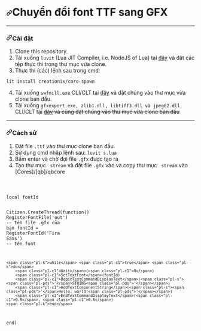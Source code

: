 <h1><a id="user-content-ttf-to-gfx-automation-script" class="anchor" aria-hidden="true" href="#ttf-to-gfx-automation-script"><svg class="octicon octicon-link" viewBox="0 0 16 16" version="1.1" width="16" height="16" aria-hidden="true"><path fill-rule="evenodd" d="M7.775 3.275a.75.75 0 001.06 1.06l1.25-1.25a2 2 0 112.83 2.83l-2.5 2.5a2 2 0 01-2.83 0 .75.75 0 00-1.06 1.06 3.5 3.5 0 004.95 0l2.5-2.5a3.5 3.5 0 00-4.95-4.95l-1.25 1.25zm-4.69 9.64a2 2 0 010-2.83l2.5-2.5a2 2 0 012.83 0 .75.75 0 001.06-1.06 3.5 3.5 0 00-4.95 0l-2.5 2.5a3.5 3.5 0 004.95 4.95l1.25-1.25a.75.75 0 00-1.06-1.06l-1.25 1.25a2 2 0 01-2.83 0z"></path></svg></a>Chuyển đổi font TTF sang GFX</h1>
<hr></hr>
<h3><a id="user-content-installation" class="anchor" aria-hidden="true" href="#installation"><svg class="octicon octicon-link" viewBox="0 0 16 16" version="1.1" width="16" height="16" aria-hidden="true"><path fill-rule="evenodd" d="M7.775 3.275a.75.75 0 001.06 1.06l1.25-1.25a2 2 0 112.83 2.83l-2.5 2.5a2 2 0 01-2.83 0 .75.75 0 00-1.06 1.06 3.5 3.5 0 004.95 0l2.5-2.5a3.5 3.5 0 00-4.95-4.95l-1.25 1.25zm-4.69 9.64a2 2 0 010-2.83l2.5-2.5a2 2 0 012.83 0 .75.75 0 001.06-1.06 3.5 3.5 0 00-4.95 0l-2.5 2.5a3.5 3.5 0 004.95 4.95l1.25-1.25a.75.75 0 00-1.06-1.06l-1.25 1.25a2 2 0 01-2.83 0z"></path></svg></a>Cài đặt</h3>
<ol>
<li>Clone this repository.</li>
<li>Tải xuống <code>luvit</code> (Lua JIT Compiler, i.e. NodeJS of Lua) tại <a href="https://luvit.io/install.html" rel="nofollow">đây</a> và đặt các tệp thực thi trong thư mục vừa clone.</li>
<li>Thực thi (các) lệnh sau trong cmd:</li>
</ol>
<p><code>lit install creationix/coro-spawn</code></p>
<ol start="4">
<li>Tải xuống <code>swfmill.exe</code> CLI/CLT tại <a href="https://www.swfmill.org/" rel="nofollow">đây</a> và đặt chúng vào thư mục vừa clone ban đầu.</li>
<li>Tải xuống <code>gfxexport.exe, zlib1.dll, libtiff3.dll và jpeg62.dll</code> CLI/CLT tại <del><a href="https://sourceforge.net/projects/btek-kingfish/files/CryENGINE%20Modded/Tools/GFxExport/">đây</a> và cũng đặt chúng vào thư mục vừa clone ban đầu</li>
</ol>
<hr></hr>
<h3><a id="user-content-how-to-use" class="anchor" aria-hidden="true" href="#how-to-use"><svg class="octicon octicon-link" viewBox="0 0 16 16" version="1.1" width="16" height="16" aria-hidden="true"><path fill-rule="evenodd" d="M7.775 3.275a.75.75 0 001.06 1.06l1.25-1.25a2 2 0 112.83 2.83l-2.5 2.5a2 2 0 01-2.83 0 .75.75 0 00-1.06 1.06 3.5 3.5 0 004.95 0l2.5-2.5a3.5 3.5 0 00-4.95-4.95l-1.25 1.25zm-4.69 9.64a2 2 0 010-2.83l2.5-2.5a2 2 0 012.83 0 .75.75 0 001.06-1.06 3.5 3.5 0 00-4.95 0l-2.5 2.5a3.5 3.5 0 004.95 4.95l1.25-1.25a.75.75 0 00-1.06-1.06l-1.25 1.25a2 2 0 01-2.83 0z"></path></svg></a>Cách sử </h3>
<ol>
<li>Đặt file <code>.ttf</code> vào thư mục clone ban đầu.</li>
<li>Sử dụng cmd nhập lệnh sau:
<code>luvit s.lua</code></li>
<li>Bấm enter và chờ đợi file <code>.gfx</code> được tạo ra</li>
<li>Tạo thư mục <code> stream</code> và đặt file <code>.gfx</code> vào và copy thư mục <code> stream</code> vào [Cores]/[qb]/qbcore</li>
</ol>
<code>
    <pre><span class="pl-k">local</span> fontId

Citizen.<span class="pl-c1">CreateThread</span>(<span class="pl-k">function</span>()
    <span class="pl-c1">RegisterFontFile</span>(<span class="pl-s"><span class="pl-pds">'</span>out<span class="pl-pds">'</span></span>) <span class="pl-c"><span class="pl-c">--</span> tên file .gfx của bạn</span>
    fontId <span class="pl-k">=</span> <span class="pl-c1">RegisterFontId</span>(<span class="pl-s"><span class="pl-pds">'</span>Fira Sans<span class="pl-pds">'</span></span>) <span class="pl-c"><span class="pl-c">--</span> tên font </span>

    <span class="pl-k">while</span> <span class="pl-c1">true</span> <span class="pl-k">do</span>
        <span class="pl-c1">Wait</span>(<span class="pl-c1">0</span>)
        <span class="pl-c1">SetTextFont</span>(fontId)
        <span class="pl-c1">BeginTextCommandDisplayText</span>(<span class="pl-s"><span class="pl-pds">'</span>STRING<span class="pl-pds">'</span></span>)
        <span class="pl-c1">AddTextComponentString</span>(<span class="pl-s"><span class="pl-pds">'</span>Hello, world!<span class="pl-pds">'</span></span>)
        <span class="pl-c1">EndTextCommandDisplayText</span>(<span class="pl-c1">0.5</span>, <span class="pl-c1">0.5</span>)
    <span class="pl-k">end</span>
<span class="pl-k">end</span>)</pre>
</code>
